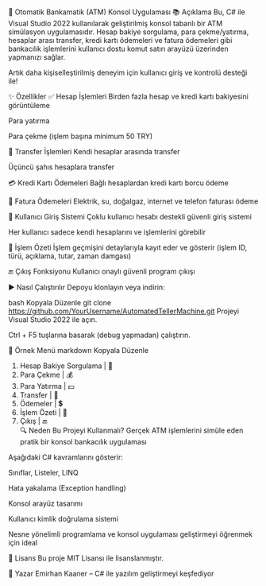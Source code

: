 🏧 Otomatik Bankamatik (ATM) Konsol Uygulaması
📚 Açıklama
Bu, C# ile Visual Studio 2022 kullanılarak geliştirilmiş konsol tabanlı bir ATM simülasyon uygulamasıdır.
Hesap bakiye sorgulama, para çekme/yatırma, hesaplar arası transfer, kredi kartı ödemeleri ve fatura ödemeleri gibi bankacılık işlemlerini kullanıcı dostu komut satırı arayüzü üzerinden yapmanızı sağlar.

Artık daha kişiselleştirilmiş deneyim için kullanıcı giriş ve kontrolü desteği ile!

✨ Özellikler
✅ Hesap İşlemleri
Birden fazla hesap ve kredi kartı bakiyesini görüntüleme

Para yatırma

Para çekme (işlem başına minimum 50 TRY)

🔄 Transfer İşlemleri
Kendi hesaplar arasında transfer

Üçüncü şahıs hesaplara transfer

💳 Kredi Kartı Ödemeleri
Bağlı hesaplardan kredi kartı borcu ödeme

🧾 Fatura Ödemeleri
Elektrik, su, doğalgaz, internet ve telefon faturası ödeme

👤 Kullanıcı Giriş Sistemi
Çoklu kullanıcı hesabı destekli güvenli giriş sistemi

Her kullanıcı sadece kendi hesaplarını ve işlemlerini görebilir

📜 İşlem Özeti
İşlem geçmişini detaylarıyla kayıt eder ve gösterir
(işlem ID, türü, açıklama, tutar, zaman damgası)

🔚 Çıkış Fonksiyonu
Kullanıcı onaylı güvenli program çıkışı

▶️ Nasıl Çalıştırılır
Depoyu klonlayın veya indirin:

bash
Kopyala
Düzenle
git clone https://github.com/YourUsername/AutomatedTellerMachine.git
Projeyi Visual Studio 2022 ile açın.

Ctrl + F5 tuşlarına basarak (debug yapmadan) çalıştırın.

🧪 Örnek Menü
markdown
Kopyala
Düzenle
1. Hesap Bakiye Sorgulama       | 🔎  
2. Para Çekme                   | 💰  
3. Para Yatırma                 | 💵  
4. Transfer                    | 💸  
5. Ödemeler                    | 💲  
6. İşlem Özeti                 | 📜  
7. Çıkış                       | 🔚  
🔍 Neden Bu Projeyi Kullanmalı?
Gerçek ATM işlemlerini simüle eden pratik bir konsol bankacılık uygulaması

Aşağıdaki C# kavramlarını gösterir:

Sınıflar, Listeler, LINQ

Hata yakalama (Exception handling)

Konsol arayüz tasarımı

Kullanıcı kimlik doğrulama sistemi

Nesne yönelimli programlama ve konsol uygulaması geliştirmeyi öğrenmek için ideal

📄 Lisans
Bu proje MIT Lisansı ile lisanslanmıştır.

👤 Yazar
Emirhan Kaaner – C# ile yazılım geliştirmeyi keşfediyor
